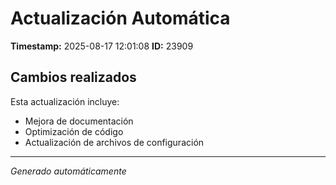 # Actualización Automática

**Timestamp:** 2025-08-17 12:01:08
**ID:** 23909

## Cambios realizados

Esta actualización incluye:
- Mejora de documentación
- Optimización de código
- Actualización de archivos de configuración

---
*Generado automáticamente*
